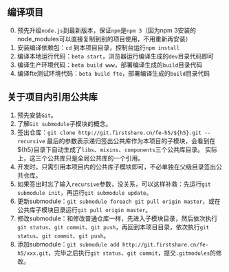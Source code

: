 ## 编译项目
0. 预先升级`node.js`到最新版本，保证`npm`是`npm 3`（因为npm 3安装的node_modules可以直接复制到别的项目使用，不用重新再安装）
1. 安装编译依赖包：`cd` 到本项目目录，控制台运行`npm install`
2. 编译本地运行代码：`beta start`，浏览器运行编译生成的`dev`目录代码即可
3. 编译生产环境代码：`beta build www`，部署编译生成的`build`目录代码
4. 编译fte测试环境代码：`beta build fte`，部署编译生成的`build`目录代码

## 关于项目内引用公共库
1. 预先安装`Git`。
2. 了解`Git submodule`子模块的概念。
3. 签出仓库：`git clone http://git.firstshare.cn/fe-h5/${h5}.git --recursive`
最后的参数表示递归签出公共库作为本项目的子模块，会看到在${h5}目录下自动生成了`libs`、`mixins`、`components`三个公共库目录。
实际上，这三个公共库只是全局公共库的一个引用。
4. 开发时，只需引用本项目内的公共库子模块即可，不必单独在父级目录签出公共仓库。
5. 如果签出时忘了输入`recursive`参数，没关系，可以这样补救：先运行`git submodule init`，再运行`git submodule update`。
5. 更新submodule：`git submodule foreach git pull origin master`，或在公共库子模块目录运行`git pull origin master`。
6. 修改submodule：和修改普通仓库一样，先进入子模块目录，然后依次执行`git status`、`git commit`、`git push`，再回到本项目目录，依次执行`git status`、`git commit`、`git push`。
7. 添加submodule：`git submodule add http://git.firstshare.cn/fe-h5/xxx.git`，完毕之后执行`git status`、`git commit`，提交`.gitmodules`的修改。
